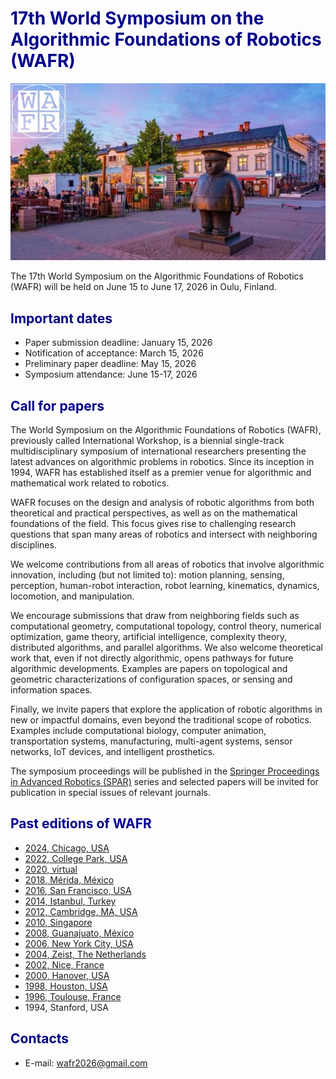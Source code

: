 <!-- ---
title: 17th World Symposium on the Algorithmic Foundations of Robotics
--- -->

<style> h1 {color: darkblue;}</style>
<style> h2 {color: darkblue;}</style>

# 17th World Symposium on the Algorithmic Foundations of Robotics (WAFR)

<p align="center">
<img src="figures/statue_with_wafr_stamp.jpg" alt="drawing"/>
</p>

The 17th World Symposium on the Algorithmic Foundations of Robotics (WAFR) will be held on June 15 to June 17, 2026 in Oulu, Finland.

## Important dates

- Paper submission deadline: January 15, 2026
- Notification of acceptance: March 15, 2026
- Preliminary paper deadline: May 15, 2026
- Symposium attendance: June 15-17, 2026

## Call for papers

The World Symposium on the Algorithmic Foundations of Robotics (WAFR), previously called International Workshop, is a biennial single-track multidisciplinary symposium of international researchers presenting the latest advances on algorithmic problems in robotics.
Since its inception in 1994, WAFR has established itself as a premier venue for algorithmic and mathematical work related to robotics.

WAFR focuses on the design and analysis of robotic algorithms from both theoretical and practical perspectives, as well as on the mathematical foundations of the field.
This focus gives rise to challenging research questions that span many areas of robotics and intersect with neighboring disciplines.

We welcome contributions from all areas of robotics that involve algorithmic innovation, including (but not limited to): motion planning, sensing, perception, human-robot interaction, robot learning, kinematics, dynamics, locomotion, and manipulation.

We encourage submissions that draw from neighboring fields such as computational geometry, computational topology, control theory, numerical optimization, game theory, artificial intelligence, complexity theory, distributed algorithms, and parallel algorithms.
We also welcome theoretical work that, even if not directly algorithmic, opens pathways for future algorithmic developments.
Examples are papers on topological and geometric characterizations of configuration spaces, or sensing and information spaces.

Finally, we invite papers that explore the application of robotic algorithms in new or impactful domains, even beyond the traditional scope of robotics.
Examples include computational biology, computer animation, transportation systems, manufacturing, multi-agent systems, sensor networks, IoT devices, and intelligent prosthetics.

The symposium proceedings will be published in the [Springer Proceedings in Advanced Robotics (SPAR)](https://www.springer.com/series/15556) series and selected papers will be invited for publication in special issues of relevant journals.

## Past editions of WAFR

- [2024, Chicago, USA](https://www.algorithmic-robotics.org/authors.php)
- [2022, College Park, USA](https://wafr2022.github.io/)
- [2020, virtual](http://robotics.cs.rutgers.edu/wafr2020/)
- [2018, Mérida, México](https://parasollab.web.illinois.edu/events/wafr/wafr2018/)
- [2016, San Francisco, USA](https://parasollab.web.illinois.edu/events/wafr/wafr2016/)
- [2014, Istanbul, Turkey](http://robot.cmpe.boun.edu.tr/wafr2014/)
- [2012, Cambridge, MA, USA](http://ares.lids.mit.edu/wafr/)
- [2010, Singapore](https://parasollab.web.illinois.edu/events/wafr/wafr2010/)
- [2008, Guanajuato, México](https://parasollab.web.illinois.edu/events/wafr/wafr2008/)
- [2006, New York City, USA](https://parasollab.web.illinois.edu/events/wafr/wafr2006/)
- [2004, Zeist, The Netherlands](https://parasollab.web.illinois.edu/events/wafr/wafr2004)
- [2002, Nice, France](https://parasollab.web.illinois.edu/events/wafr/wafr2002/)
- [2000, Hanover, USA](https://parasollab.web.illinois.edu/events/wafr/wafr2000/)
- [1998, Houston, USA](https://parasollab.web.illinois.edu/events/wafr/wafr1998/)
- [1996, Toulouse, France](https://parasollab.web.illinois.edu/events/wafr/wafr1996/)
- 1994, Stanford, USA

## Contacts

- E-mail: <a href="mailto:wafr2026@gmail.com">wafr2026@gmail.com</a>
